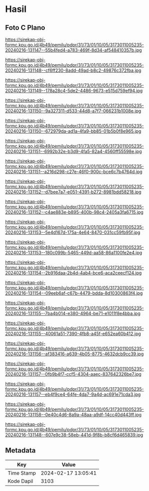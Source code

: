 # Hasil

## Foto C Plano

https://sirekap-obj-formc.kpu.go.id/4b49/pemilu/pdpr/31/73/01/10/05/3173011005235-20240216-131147--55b4fed4-a783-469f-8d34-af548410357b.jpg

https://sirekap-obj-formc.kpu.go.id/4b49/pemilu/pdpr/31/73/01/10/05/3173011005235-20240216-131148--cf6ff230-8add-49ad-b8c2-49876c372fba.jpg

https://sirekap-obj-formc.kpu.go.id/4b49/pemilu/pdpr/31/73/01/10/05/3173011005235-20240216-131149--178a28c4-5de2-4486-9673-e515d759ef94.jpg

https://sirekap-obj-formc.kpu.go.id/4b49/pemilu/pdpr/31/73/01/10/05/3173011005235-20240216-131150--9a327311-d533-44d8-a7f7-066231b1008e.jpg

https://sirekap-obj-formc.kpu.go.id/4b49/pemilu/pdpr/31/73/01/10/05/3173011005235-20240216-131150--672979da-ad1a-4fa9-bb85-01b5b0f8e965.jpg

https://sirekap-obj-formc.kpu.go.id/4b49/pemilu/pdpr/31/73/01/10/05/3173011005235-20240216-131151--6992b32e-b3d9-4fa5-82a4-4560ff55598e.jpg

https://sirekap-obj-formc.kpu.go.id/4b49/pemilu/pdpr/31/73/01/10/05/3173011005235-20240216-131151--a216d298-c27e-46f0-900c-bce6c7b4764d.jpg

https://sirekap-obj-formc.kpu.go.id/4b49/pemilu/pdpr/31/73/01/10/05/3173011005235-20240216-131152--d7bee7a7-e051-4391-b272-8981bdd58218.jpg

https://sirekap-obj-formc.kpu.go.id/4b49/pemilu/pdpr/31/73/01/10/05/3173011005235-20240216-131152--c4ae883e-b895-400b-98c4-2405a3fa6715.jpg

https://sirekap-obj-formc.kpu.go.id/4b49/pemilu/pdpr/31/73/01/10/05/3173011005235-20240216-131153--5e4d167d-175a-4e64-8470-031cc59fb95f.jpg

https://sirekap-obj-formc.kpu.go.id/4b49/pemilu/pdpr/31/73/01/10/05/3173011005235-20240216-131153--180c099b-5465-449d-aa58-86a1100fe2e4.jpg

https://sirekap-obj-formc.kpu.go.id/4b49/pemilu/pdpr/31/73/01/10/05/3173011005235-20240216-131154--2b916daa-2b4d-4ab4-bce6-aca2ceecf124.jpg

https://sirekap-obj-formc.kpu.go.id/4b49/pemilu/pdpr/31/73/01/10/05/3173011005235-20240216-131154--09eeb6af-c67b-4479-bdda-8d10300863f4.jpg

https://sirekap-obj-formc.kpu.go.id/4b49/pemilu/pdpr/31/73/01/10/05/3173011005235-20240216-131155--7ba4b014-e380-4964-be71-e1011f8e4bba.jpg

https://sirekap-obj-formc.kpu.go.id/4b49/pemilu/pdpr/31/73/01/10/05/3173011005235-20240216-131155--40061a51-7390-4fb8-a45f-e652ea60b412.jpg

https://sirekap-obj-formc.kpu.go.id/4b49/pemilu/pdpr/31/73/01/10/05/3173011005235-20240216-131156--af383416-a639-4b05-8775-4632dcb9cc39.jpg

https://sirekap-obj-formc.kpu.go.id/4b49/pemilu/pdpr/31/73/01/10/05/3173011005235-20240216-131157--0fb9b4f7-ccf5-4304-aaec-837642326be7.jpg

https://sirekap-obj-formc.kpu.go.id/4b49/pemilu/pdpr/31/73/01/10/05/3173011005235-20240216-131157--eb4f9ce4-64fe-4da7-9a4d-ac691e71cda3.jpg

https://sirekap-obj-formc.kpu.go.id/4b49/pemilu/pdpr/31/73/01/10/05/3173011005235-20240216-131158--0e40c4d6-8a9a-48aa-a9df-14cc40d443ff.jpg

https://sirekap-obj-formc.kpu.go.id/4b49/pemilu/pdpr/31/73/01/10/05/3173011005235-20240216-131148--607e9c38-58eb-441d-9f8b-b8cf6d465839.jpg


## Metadata

| Key        | Value               |
| ---------- | ------------------- |
| Time Stamp | 2024-02-17 13:05:41 |
| Kode Dapil | 3103                |



